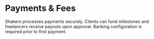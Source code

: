 # Payments & Fees
Shakers processes payments securely. Clients can fund milestones and freelancers receive payouts
upon approval. Banking configuration is required prior to first payment.
